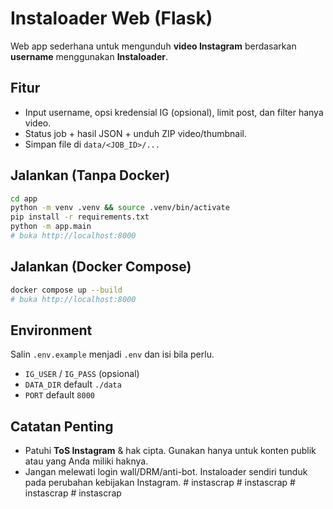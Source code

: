 # Instaloader Web (Flask)

Web app sederhana untuk mengunduh **video Instagram** berdasarkan **username** menggunakan **Instaloader**.

## Fitur
- Input username, opsi kredensial IG (opsional), limit post, dan filter hanya video.
- Status job + hasil JSON + unduh ZIP video/thumbnail.
- Simpan file di `data/<JOB_ID>/...`

## Jalankan (Tanpa Docker)
```bash
cd app
python -m venv .venv && source .venv/bin/activate
pip install -r requirements.txt
python -m app.main
# buka http://localhost:8000
```

## Jalankan (Docker Compose)
```bash
docker compose up --build
# buka http://localhost:8000
```

## Environment
Salin `.env.example` menjadi `.env` dan isi bila perlu.
- `IG_USER` / `IG_PASS` (opsional)
- `DATA_DIR` default `./data`
- `PORT` default `8000`

## Catatan Penting
- Patuhi **ToS Instagram** & hak cipta. Gunakan hanya untuk konten publik atau yang Anda miliki haknya.
- Jangan melewati login wall/DRM/anti-bot. Instaloader sendiri tunduk pada perubahan kebijakan Instagram.
#   i n s t a s c r a p  
 #   i n s t a s c r a p  
 #   i n s t a s c r a p  
 #   i n s t a s c r a p  
 